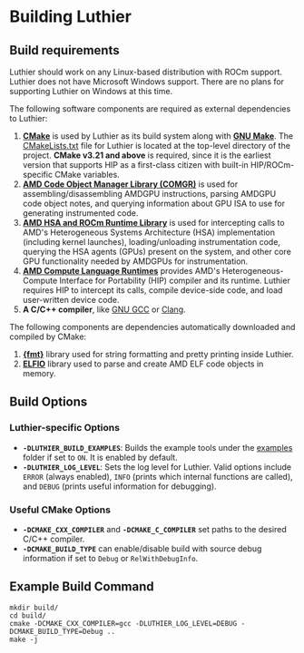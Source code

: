 # Building Luthier

## Build requirements
Luthier should work on any Linux-based distribution with ROCm support. Luthier does not have Microsoft Windows support. 
There are no plans for supporting Luthier on Windows at this time.

The following software components are required as external dependencies to Luthier:
1. **[CMake](https://cmake.org/)** is used by Luthier as its build system along with 
**[GNU Make](https://www.gnu.org/software/make/)**. The [CMakeLists.txt](../CMakeLists.txt) file for Luthier is located 
at the top-level directory of the project. **CMake v3.21 and above** is required, since it is the earliest version that 
supports HIP as a first-class citizen with built-in HIP/ROCm-specific CMake variables.
2. **[AMD Code Object Manager Library (COMGR)](https://github.com/ROCm/llvm-project/tree/amd-staging/amd/comgr)** is used for
assembling/disassembling AMDGPU instructions, parsing AMDGPU code object notes, and querying information about GPU ISA
to use for generating instrumented code.
3. **[AMD HSA and ROCm Runtime Library](https://github.com/ROCm/ROCR-Runtime)** is used for intercepting
calls to AMD's Heterogeneous Systems Architecture (HSA) implementation (including kernel launches), loading/unloading
instrumentation code, querying the HSA agents (GPUs) present on the system, and other core GPU functionality needed by
AMDGPUs for instrumentation.
4. **[AMD Compute Language Runtimes](https://github.com/ROCm/clr)** provides AMD's
Heterogeneous-Compute Interface for Portability (HIP) compiler and its runtime. Luthier requires HIP to intercept its 
calls, compile device-side code, and load user-written device code.
5. **A C/C++ compiler**, like [GNU GCC](https://gcc.gnu.org/) or [Clang](https://clang.llvm.org/).

The following components are dependencies automatically downloaded and compiled by CMake:
1. **[{fmt}](https://github.com/fmtlib/fmt)** library used for string formatting and pretty printing inside Luthier.
2. **[ELFIO](https://github.com/serge1/ELFIO)** library used to parse and create AMD ELF code objects in memory.
## Build Options

### Luthier-specific Options
- **```-DLUTHIER_BUILD_EXAMPLES```**: Builds the example tools under the [examples](../examples) folder if set to 
```ON```. It is enabled by default.
- **```-DLUTHIER_LOG_LEVEL```**: Sets the log level for Luthier. Valid options include ```ERROR``` (always enabled), 
```INFO``` (prints which internal functions are called), and ```DEBUG``` (prints useful information for debugging).

### Useful CMake Options
- **```-DCMAKE_CXX_COMPILER```** and **```-DCMAKE_C_COMPILER```** set paths to the desired C/C++ compiler.
- **```-DCMAKE_BUILD_TYPE```** can enable/disable build with source debug information if set to ```Debug``` or 
```RelWithDebugInfo```.

## Example Build Command

```shell
mkdir build/
cd build/
cmake -DCMAKE_CXX_COMPILER=gcc -DLUTHIER_LOG_LEVEL=DEBUG -DCMAKE_BUILD_TYPE=Debug .. 
make -j
```
